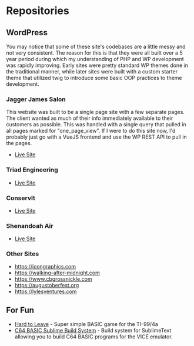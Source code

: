 # Repositories

## WordPress

You may notice that some of these site's codebases are a little messy and not very consistent. The reason for this is that they were all built over a 5 year period during which my understanding of PHP and WP development was rapidly improving. Early sites were pretty standard WP themes done in the traditional manner, while later sites were built with a custom starter theme that utilized twig to introduce some basic OOP practices to theme development. 

### Jagger James Salon

This website was built to be a single page site with a few separate pages. The client wanted as much of their info immediately available to their customers as possible. This was handled with a single query that pulled in all pages marked for "one_page_view". If I were to do this site now, I'd probably just go with a VueJS frontend and use the WP REST API to pull in the pages. 
* [Live Site](https://jaggerjamessalon.com/)

### Triad Engineering
* [Live Site](https://triadeng.com/)

### ConservIt
* [Live Site](https://conservit.net)

### Shenandoah Air
* [Live Site](https://www.shenandoahair.com/)

### Other Sites

* https://icongraphics.com
* https://walking-after-midnight.com
* https://www.cbgrossnickle.com
* https://augustoberfest.org
* https://lylesventures.com

## For Fun

* [Hard to Leave](https://github.com/jd13313/hard-to-leave) - Super simple BASIC game for the TI-99/4a
* [C64 BASIC Sublime Build System](https://github.com/jd13313/c64-basic-sublime-build-system) - Build system for SublimeText allowing you to build C64 BASIC programs for the VICE emulator.

